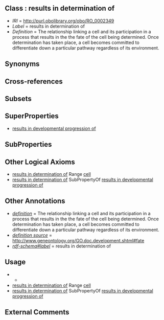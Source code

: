 
## Class : results in determination of

 * *IRI* = http://purl.obolibrary.org/obo/RO_0002349
 * *Label* = results in determination of
 * *Definition* = The relationship linking a cell and its participation in a process that results in the the fate of the cell being determined. Once determination has taken place, a cell becomes committed to differentiate down a particular pathway regardless of its environment. 

## Synonyms


## Cross-references


## Subsets


## SuperProperties

 * [results in developmental progression of](../../RO/95/RO_0002295.md)

## SubProperties


## Other Logical Axioms

 * [results in determination of](../../RO/49/RO_0002349.md) Range [cell](../../CL/00/CL_0000000.md)
 * [results in determination of](../../RO/49/RO_0002349.md) SubPropertyOf [results in developmental progression of](../../RO/95/RO_0002295.md)

## Other Annotations

 * *[definition](../../IAO/15/IAO_0000115.md)* = The relationship linking a cell and its participation in a process that results in the the fate of the cell being determined. Once determination has taken place, a cell becomes committed to differentiate down a particular pathway regardless of its environment. 
 * *[definition source](../../IAO/19/IAO_0000119.md)* = http://www.geneontology.org/GO.doc.development.shtml#fate
 * *[rdf-schema#label](../../el/rdf-schema#label.md)* = results in determination of

## Usage

 * -
 * [results in determination of](../../RO/49/RO_0002349.md) Range [cell](../../CL/00/CL_0000000.md)
 * [results in determination of](../../RO/49/RO_0002349.md) SubPropertyOf [results in developmental progression of](../../RO/95/RO_0002295.md)

## External Comments

